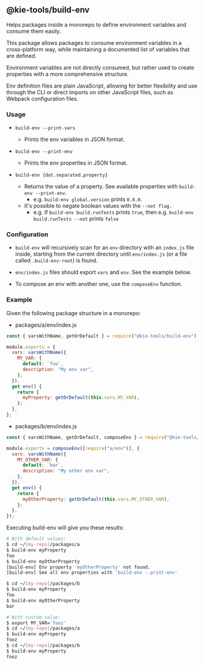 ## @kie-tools/build-env

Helps packages inside a monorepo to define environment variables and consume them easily.

This package allows packages to consume environment variables in a cross-platform way, while maintaining a documented list of variables that are defined.

Environment variables are not directly consumed, but rather used to create properties with a more comprehensive structure.

Env definition files are plain JavaScript, allowing for better flexibility and use through the CLI or direct imports on other JavaScript files, such as Webpack configuration files.

### Usage

- `build-env --print-vars`

  - Prints the env variables in JSON format.

- `build-env --print-env`

  - Prints the env properties in JSON format.

- `build-env {dot.separated.property}`
  - Returns the value of a property. See available properties with `build-env --print-env`.
    - e.g. `build-env global.version` prints `0.0.0`.
  - It's possible to negate boolean values with the `--not flag.`
    - e.g. If `build-env build.runTests` prints `true`, then e.g. `build-env build.runTests --not` prints `false`

### Configuration

- `build-env` will recursively scan for an `env` directory with an `index.js` file inside, starting from the current directory until `env/index.js` (or a file called `.build-env-root`) is found.

- `env/index.js` files should export `vars` and `env`. See the example below.

- To compose an env with another one, use the `composeEnv` function.

### Example

Given the following package structure in a monorepo:

- packages/a/env/index.js

```js
const { varsWithName, getOrDefault } = require("@kie-tools/build-env");

module.exports = {
  vars: varsWithName({
    MY_VAR: {
      default: `foo`,
      description: "My env var",
    },
  }),
  get env() {
    return {
      myProperty: getOrDefault(this.vars.MY_VAR),
    };
  },
};
```

- packages/b/env/index.js

```js
const { varsWithName, getOrDefault, composeEnv } = require("@kie-tools/build-env");

module.exports = composeEnv([require("a/env")], {
  vars: varsWithName({
    MY_OTHER_VAR: {
      default: `bar`,
      description: "My other env var",
    },
  }),
  get env() {
    return {
      myOtherProperty: getOrDefault(this.vars.MY_OTHER_VAR),
    };
  },
});
```

Executing build-env will give you these results:

```bash
# With default values:
$ cd ~/[my-repo]/packages/a
$ build-env myProperty
foo
$ build-env myOtherProperty
[build-env] Env property 'myOtherProperty' not found.
[build-env] See all env properties with 'build-env --print-env'

$ cd ~/[my-repo]/packages/b
$ build-env myProperty
foo
$ build-env myOtherProperty
bar

# With custom value:
$ export MY_VAR='fooz'
$ cd ~/[my-repo]/packages/a
$ build-env myProperty
fooz
$ cd ~/[my-repo]/packages/b
$ build-env myProperty
fooz
```
